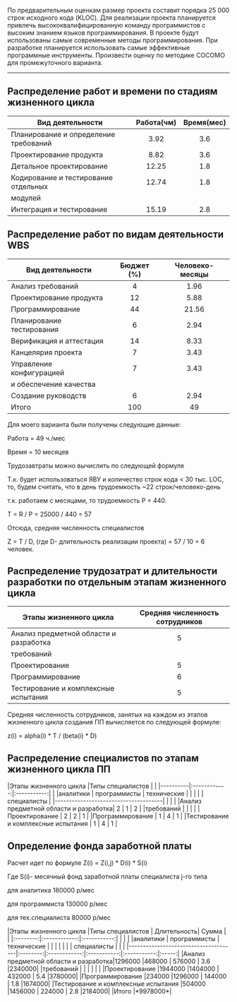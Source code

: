 По предварительным оценкам размер проекта составит порядка 25 000 строк
исходного кода (KLOC). Для реализации проекта планируется привлечь
высококвалифицированную команду программистов с высоким знанием языков
программирования. В проекте будут использованы самые современные методы
программирования. При разработке планируется использовать самые эффективные
программные инструменты. Произвести оценку по методике COCOMO для
промежуточного варианта.
***
## Распределение работ и времени по стадиям жизненного цикла
|Вид деятельности                      |Работа(чм)|Время(мес)     |
|--------------------------------------|:--------:|:-------------:|
|Планирование и определение требований |3.92      |3.6            |
|Проектирование продукта               |8.82      |3.6            |
|Детальное проектирование              |12.25     |1.8            |
|Кодирование и тестирование отдельных  |12.74     |1.8            |
|модулей                               |          |               |
|Интеграция и тестирование             |15.19     |2.8            |


## Распределение работ по видам деятельности WBS
|Вид деятельности         |Бюджет (%)|Человеко-месяцы|
|-------------------------|:--------:|:-------------:|
|Анализ требований        |4         |1.96           |
|Проектирование продукта  |12        |5.88           |
|Программирование         |44        |21.56          |
|Планирование тестирования|6         |2.94           |
|Верификация и аттестация |14        |8.33           |
|Канцелярия проекта       |7         |3.43           |
|Управление конфигурацией |7         |3.43           |
|и обеспечение качества   |          |               |
|Создание руководств      |6         |2.94           |
|Итого                    |100       |49             |

<p>Для моего варианта были получены следующие данные:</p>
<p>Работа = 49 ч./мес</p>
<p>Время = 10 месяцев</p>
<p>Трудозавтраты можно вычислить по следующей формуле</p>
<p>Т.к. будет использоваться ЯВУ и количество строк кода < 30 тыс. LOC, то, будем считать, что в день трудоемкость ~22 строк/человеко-день</p>
<p>т.к. работаем с месяцами, то трудоемкость P = 440.</p>
<p>T = R / P = 25000 / 440 = 57</p>
<p>Отсюда, средняя численность специалистов</p>
<p>Z = T / D, (где D- длительность реализации проекта) = 57 / 10 = 6 человек.</p>

## Распределение трудозатрат и длительности разработки по отдельным этапам жизненного цикла

|Этапы жизненного цикла                |Средняя численность сотрудников|
|--------------------------------------|:-----------------------------:|
|Анализ предметной области и разработка|5                              |
|требований                            |                               |
|Проектирование                        |5                              |
|Программирование                      |6                              |
|Тестирование и комплексные испытания  |5                              |

<p>Средняя численность сотрудников, занятых на каждом из этапов жизненного цикла создания ПП вычисляется по следующей формуле:</p>
<p>z(i) = alpha(i) * T / (beta(i) * D)</p>

## Распределение специалистов по этапам жизненного цикла ПП
|Этапы жизненного цикла                |Типы специалистов                      |
|                                      |----------|:------------:|:-----------:|
|                                      |аналитики | программисты | технические |
|                                      |          |              | специалисты |
|--------------------------------------|          |              |             |
|Анализ предметной области и разработка|    2     |      1       |      2      |
|требований                            |          |              |             |
|Проектирование                        |    2     |      2       |      1      |
|Программирование                      |    1     |      4       |      1      |
|Тестирование и комплексные испытания  |    1     |      4       |      1      |

## Определение фонда заработной платы
<p>Расчет идет по формуле Z(i) = Z(i,j) * D(i) * S(i)</p>
<p>Где S(i)- месячный фонд заработной платы специалиста j-го типа</p>
<p>для аналитика 180000 р/мес</p>
<p>для программиста 130000 р/мес</p>
<p>для тех.специалиста 80000 р/мес</p>
|Этапы жизненного цикла                |Типы специалистов                      | Длительность| Сумма |
|                                      |:--------:|:------------:|:-----------:|             |       |
|                                      |аналитики | программисты | технические |             |       |
|                                      |          |              | специалисты |             |       |   
|--------------------------------------|:--------:|:------------:|:-----------:|:-----------:|:-----:|
|Анализ предметной области и разработка|1296000   |468000        | 576000      |     3.6     |2340000|
|требований                            |          |              |             |             |       | 
|Проектирование                        |1944000   |1404000       | 432000      |     5.4     |3780000|
|Программирование                      |234000    |1296000       | 144000      |     1.8     |1674000|
|Тестирование и комплексные испытания  |504000    |1456000       | 224000      |     2.8     |2184000|
|Итого                                                                                       |*9978000*|

